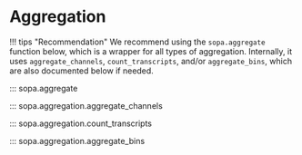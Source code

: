 # Aggregation

!!! tips "Recommendation"
    We recommend using the `sopa.aggregate` function below, which is a wrapper for all types of aggregation. Internally, it uses `aggregate_channels`, `count_transcripts`, and/or `aggregate_bins`, which are also documented below if needed.

::: sopa.aggregate

::: sopa.aggregation.aggregate_channels

::: sopa.aggregation.count_transcripts

::: sopa.aggregation.aggregate_bins
